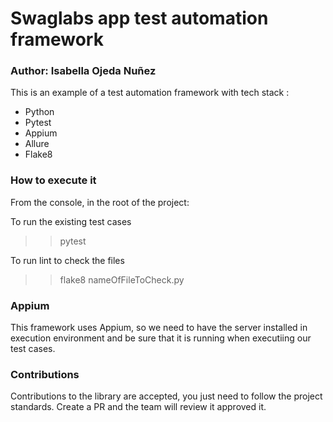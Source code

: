 # Swaglabs app test automation framework
### Author: Isabella Ojeda Nuñez

This is an example of a test automation framework with tech stack :
- Python
- Pytest
- Appium
- Allure
- Flake8


### How to execute it
From the console, in the root of the project:

To run the existing test cases
>> pytest

To run lint to check the files
>>flake8 nameOfFileToCheck.py

### Appium
This framework uses Appium, so we need to have the server installed in execution
environment and be sure that it is running when executiing our test cases.


### Contributions
Contributions to the library are accepted, you just need to follow the project standards.
Create a PR and the team will review it approved it.